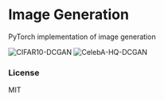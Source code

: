# Image Generation
PyTorch implementation of image generation

![CIFAR10-DCGAN](./docs/assets/cifar10_gan.gif)
![CelebA-HQ-DCGAN](./docs/assets/celeba_hq_gan.gif)

### License

MIT